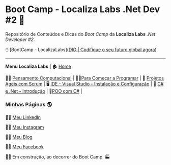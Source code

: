 # Boot Camp - Localiza Labs .Net Dev #2 :tractor:
Repositório de Conteúdos e Dicas do _Boot Camp_ da **Localiza Labs**  _.Net Developer #2_.

:computer_mouse: [BootCamp - LocalizaLabs]([DIO | Codifique o seu futuro global agora](https://web.dio.me/track/localiza-net-developer-2?tab=path))

------

**Menu Localiza Labs |** :house: [Home](https://github.com/fabiomfaria/dio-desafio-github-primeiro-repositorio)

:man_scientist: [Pensamento Computacional](https://github.com/fabiomfaria/dio-desafio-github-primeiro-repositorio/tree/main/Bootcamp-LocalizaLabs-dotNet-Developer-2/a-Pensamento-Computacional) | :man_technologist:[Para Começar a Programar](https://github.com/fabiomfaria/dio-desafio-github-primeiro-repositorio/tree/main/Bootcamp-LocalizaLabs-dotNet-Developer-2/b-Primeiros-Passos-Para-Come%C3%A7ar-A-Programar) | :card_index: [Projetos Ageis com Scrum](https://github.com/fabiomfaria/dio-desafio-github-primeiro-repositorio/tree/main/Bootcamp-LocalizaLabs-dotNet-Developer-2/c-Projetos-Ageis-Com-SCRUM) | 🖥️ [IDE - Visual Studio - Instalação e Configuração](https://github.com/fabiomfaria/dio-desafio-github-primeiro-repositorio/tree/main/Bootcamp-LocalizaLabs-dotNet-Developer-2/d-IDE-Instalacao-e-Configuracao-VisualStudio) | :abcd: [C# e .Net - Introdução](https://github.com/fabiomfaria/dio-desafio-github-primeiro-repositorio/tree/main/Bootcamp-LocalizaLabs-dotNet-Developer-2/e-Introducao-ao-CSharp-e-dotNET) | :page_with_curl:[POO com C#](https://github.com/fabiomfaria/dio-desafio-github-primeiro-repositorio/tree/main/Bootcamp-LocalizaLabs-dotNet-Developer-2/h-Programando-com-Orientação-a-Objeto-com-CSharp)  |



### Minhas Páginas 🌎 

👨‍💻 [Meu LinkedIn](https://www.linkedin.com/in/fabiodefaria/)

👨‍🏫 [Meu Instagram](https://www.instagram.com/tudoexplicado/)

👨‍💼 [Meu Blog](https://www.tudoexplicado.com/)

:man_office_worker: [Meu Facebook](https://www.facebook.com/tudoexplicadoficial)



:construction_worker_man: Em construção, ao decorrer do Boot Camp. :factory:
